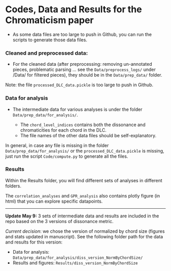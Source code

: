 # Codes, Data and Results for the Chromaticism paper



- As some data files are too large to push in Github, you can run the scripts to generate those data files. 

### Cleaned and preprocessed data:
- For the cleaned data (after preprocessing: removing un-annotated pieces, problematic parsing ... 
see the `Data/preprocess_logs/` under /Data/ for filtered pieces), they should be in the `Data/prep_data/` folder. 

Note: the file `processed_DLC_data.pickle` is too large to push in Github. 


### Data for analysis 
- The intermediate data for various analyses is under the folder `Data/prep_data/for_analysis/`.

  - The `chord_level_indices` contains both the dissonance and chromaticities for each chord in the DLC.
  - The file names of the other data files should be self-explanatory.


In general, in case any file is missing in the folder `Data/prep_data/for_analysis/` or 
the `processed_DLC_data.pickle` is missing, just run the script `Code/compute.py` to generate all the files.

### Results

Within the Results folder, you will find different sets of analyses in different folders.

The `correlation_analyses` and `GPR_analysis` also contains plotly figure (in html) that you can explore specific
datapoints. 

---
**Update May 9:**
3 sets of intermediate data and results are included in the repo based on the 3 versions of dissonance metric.

_Current decision_: we chose the version of normalized by chord size (figures and stats updated in manuscript).
See the following folder path for the data and results for this version:

- Data for analysis: `Data/prep_data/for_analysis/diss_version_NormByChordSize/`
- Results and figures: `Results/diss_version_NormByChordSize`